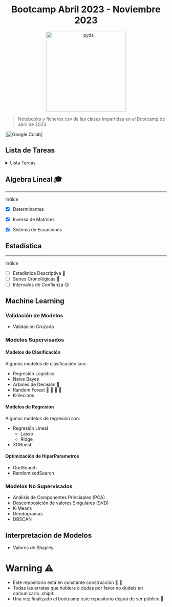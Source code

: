<h1 align="center">
    Bootcamp Abril 2023 - Noviembre 2023
</h1>

<div align="center">
    <img width="250" height="250" src="https://masterdatascience.online/wp-content/uploads/2020/02/706-1024x671.jpg" alt="pyds">
</div>

 
> Notebooks y ficheros csv de las clases impartidas en el Bootcamp de abril de 2023.


[![Google Colab](https://colab.research.google.com/assets/colab-badge.svg)]
## Lista de Tareas
<details><summary>Lista Tareas </summary>
<p>

- [x] [Algebra Lineal](#algebra-lineal)
    * [notebook](https://github.com/DanielMontesSerrano/Bootcamp_Abril2023/blob/master/Algebra_Lineal/Clase%20Algebra%20Lineal.ipynb)
- [x] Programación
    - [Enunciados](https://github.com/DanielMontesSerrano/Bootcamp_Abril2023/blob/master/Programacion/Enunciados/Ejercicio%20Repaso.ipynb)
    - [Solución](https://github.com/DanielMontesSerrano/Bootcamp_Abril2023/blob/master/Programacion/Soluciones/Ejercicio%20Repaso.ipynb)
- [x] Librerías
    - [Matplotlib](https://github.com/DanielMontesSerrano/Bootcamp_Abril2023/blob/master/Librerias/Matplotlib/matplotlib.ipynb)
    - [Numpy](https://github.com/DanielMontesSerrano/Bootcamp_Abril2023/blob/master/Librerias/Numpy/Numpy.ipynb)
    - [Pandas](https://github.com/DanielMontesSerrano/Bootcamp_Abril2023/tree/master/Librerias/Pandas)
- [ ] [Estadística](#estadística) :construction_worker:
- [ ] [Machine Learning](#machine-learning)
    - [ ] [Validación de Modelos](#validación-de-modelos)
    - [ ] [Modelos Supervisados](#modelos-supervisados)
        - [ ] [Modelos de Clasificación](#modelos-de-clasificación)
        - [ ] [Modelos de Regresion](#modelos-de-regresion)
        - [ ] [Optimización de Hiperparametros](#optimización-de-hiperparametros)
    - [ ] [Modelos No Supervisados](#modelos-no-supervisados)
- [ ] [Interpretación de Modelos](#interpretación-de-modelos)
<!--- [ ] Series Temporales
- [ ] NLP-->
</p>
</details>

<!-- Para comentar texto usamos esto -->
## Algebra Lineal :mortar_board:
---
Indice

- [x] Determinantes 
- [x] Inversa de Matrices
- [x] Sistema de Ecuaciones


## Estadística
---
Indice

* [ ] Estadística Descriptiva :construction_worker:
* [ ] Series Cronológicas :crystal_ball:
* [ ] Intervalos de Confianza :smirk:

## Machine Learning
### Validación de Modelos
* Validación Cruzada

### Modelos Supervisados
#### Modelos de Clasificación
Algunos modelos de clasificación son:
* Regresión Logística
* Naive Bayes 
* Arboles de Decisión :evergreen_tree:
* Random Forest :palm_tree: :evergreen_tree: :deciduous_tree: :christmas_tree:
* K-Vecinos 

#### Modelos de Regresion
Algunos modelos de regresión son:
* Regresión Lineal
    * Lasso
    * Ridge
* XGBoost

#### Optimización de HiperParametros
* GridSearch
* RandomizedSearch

### Modelos No Supervisados
* Análisis de Componentes Princiaples (PCA)
* Descomposición de valores Singulares (SVD)
* K-Means
* Dendogramas
* DBSCAN
## Interpretación de Modelos
* Valores de Shapley


# Warning :warning:
* Este repositorio está en constante construcción :construction_worker: :construction:
* Todas las erratas que hubiera o dudas por favor no dudeis en comunicarlo :shipit:.
* Una vez finalizado el bootcamp este repositorio dejará de ser público :ghost:
